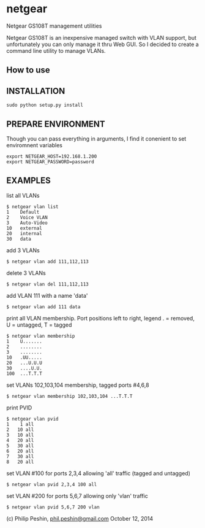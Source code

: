 netgear
=======

Netgear GS108T management utilities

Netgear GS108T is an inexpensive managed switch with VLAN support, but unfortunately you can only manage it thru Web GUI.
So I decided to create a command line utility to manage VLANs. 

How to use
----------

INSTALLATION
------------
```
sudo python setup.py install
```

PREPARE ENVIRONMENT
-------------------

Though you can pass everything in arguments, I find it conenient to set enviromnent variables
```
export NETGEAR_HOST=192.168.1.200
export NETGEAR_PASSWORD=password
```

EXAMPLES
-------------------

list all VLANs
```
$ netgear vlan list
1    Default
2    Voice VLAN
3    Auto-Video
10   external
20   internal
30   data
```

add 3 VLANs
```
$ netgear vlan add 111,112,113
```

delete 3 VLANs
```
$ netgear vlan del 111,112,113
```

add VLAN 111 with a name 'data'
```
$ netgear vlan add 111 data
```

print all VLAN membership. Port positions left to right, legend . = removed, U = untagged, T = tagged
```
$ netgear vlan membership
1    U.......
2    ........
3    ........
10   .UU.....
20   ...U.U.U
30   ....U.U.
100  ...T.T.T
```

set VLANs 102,103,104 membership, tagged ports #4,6,8
```
$ netgear vlan membership 102,103,104 ...T.T.T
```

print PVID
```
$ netgear vlan pvid
1    1 all
2   10 all
3   10 all
4   20 all
5   30 all
6   20 all
7   30 all
8   20 all
```

set VLAN #100 for ports 2,3,4 allowing 'all' traffic (tagged and untagged)
```
$ netgear vlan pvid 2,3,4 100 all
```

set VLAN #200 for ports 5,6,7 allowing only 'vlan' traffic
```
$ netgear vlan pvid 5,6,7 200 vlan
```


(c) Philip Peshin, phil.peshin@gmail.com
October 12, 2014


